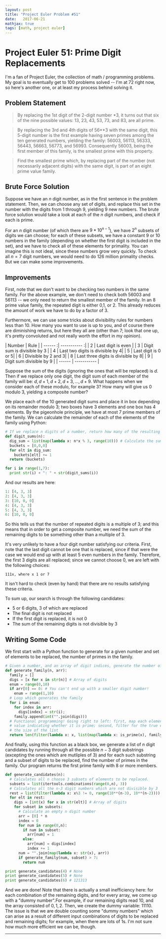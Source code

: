 ```yaml
---
layout: post
title: "Project Euler Problem #51"
date:   2017-06-21
mathjax: true
tags: [math, project euler]
---
```


# Project Euler 51: Prime Digit Replacements

I'm a fan of Project Euler, the collection of math / programming problems. My goal is to eventually get to 100 problems solved -- I'm at 72 right now, so here's another one, or at least my process behind solving it.

## Problem Statement

>By replacing the 1st digit of the 2-digit number *3, it turns out that six of the nine possible values: 13, 23, 43, 53, 73, and 83, are all prime.

>By replacing the 3rd and 4th digits of 56**3 with the same digit, this 5-digit number is the first example having seven primes among the ten generated numbers, yielding the family: 56003, 56113, 56333, 56443, 56663, 56773, and 56993. Consequently 56003, being the first member of this family, is the smallest prime with this property.

>Find the smallest prime which, by replacing part of the number (not necessarily adjacent digits) with the same digit, is part of an eight prime value family.

## Brute Force Solution

Suppose we have an $n$ digit number, as in the first sentence in the problem statement. Then, we can choose any set of digits, and replace this set in the number with the digits from $1$ through $9$, yielding $9$ new numbers. The brute force solution would take a look at each of the $n$ digit numbers, and check if each is prime.

For an $n$ digit number (of which there are $9*10^{n-1}$), we have $2^{n}$ subsets of digits we can choose; for each of these subsets, we have a constant $9$ or $10$ numbers in the family (depending on  whether the first digit is included in the set), and we have to check all of these elements for primality. You can imagine this is not ideal, since these numbers grow very quickly. To check all $n=7$ digit numbers, we would need to do $126$ million primality checks. But we can make some improvements.

## Improvements

First, note that we don't want to be checking two numbers in the same family. For the above example, we don't need to check both $56003$ and $56113$ -- we only need to return the smallest member of the family. In an $8$ prime value family, the repeated digit is either $0$,$1$, or $2$. This already reduces the amount of work we have to do by a factor of 3.

Furthermore, we can use some tricks about divisibility rules for numbers less than $10$. How many you want to use is up to you, and of course there are diminishing returns, but here they all are (other than $7$; look that one up, it's pretty convoluted and not really worth the effort in my opinion).

| Number | Rule |
| ------ :| ----------- :|
| $2$   | Last digit is even |
| $3$   | Digit sum is divisible by $3$ |
| $4$    | Last two digits is divisible by $4$|
| $5$    | Last digit is $0$ or $5$|
| $6$    | Divisible by $2$ and $3$|
| $8$    | Last three digits is divisible by $8$|
| $9$    | Digit sum divisible by $9$ |
| ------ | ----------- |


Suppose the sum of the digits (ignoring the ones that will be replaced) is $d$. Then if we replace only one digit, the digit sum of each member of the family will be: $d, d+1, d+2, d+3, ..., d+9$. What happens when we consider each of these modulo, for example $3$? How many will give us $0$ modulo $3$, yielding a composite number?

We place each of the $10$ generated digit sums and place it in box depending on its remainder modulo $3$; two boxes have $3$ elements and one box has $4$ elements. By the pigeonhole principle, we have at most $7$ prime members of the family. We can calculate the remainder of each of the elements of the family using Python:

```python
# If we replace n digits of a number, return how many of the resulting 10 digit sums is 0 modulo 3?
def digit_sums(n):
  dig_sum = list(map(lambda x: n*x % 3, range(10))) # Calculate the sum of n copies of each digit, mod 3
  buckets = [0,0,0]
  for elt in dig_sum:
    buckets[elt] += 1
  return (buckets)

for i in range(1,7):
  print str(i) + ": " + str(digit_sums(i))
```
And our results are here:

```python
1: [4, 3, 3]
2: [4, 3, 3]
3: [10, 0, 0]
4: [4, 3, 3]
5: [4, 3, 3]
6: [10, 0, 0]
```

So this tells us that the number of repeated digits is a multiple of 3; and this means that in order to get a composite number, we need the sum of the remaining digits to be something other than a multiple of 3.

It's very unlikely to have a four digit number satisfying our criteria. First, note that the last digit cannot be one that is replaced, since if that were the case we would end up with at least $5$ even numbers in the family. Therefore, the first $3$ digits are all replaced; since we cannot choose $0$, we are left with the following choices:

```
111x, where x 1 or 7
```
It isn't hard to check (even by hand) that there are no results satisfying these criteria.

To sum up, our search is through the following candidates:
* $5$ or $6$ digits, $3$ of which are replaced
* The final digit is not replaced
* If the first digit is replaced, it is not 0
* The sum of the remaining digits is not divisible by 3

## Writing Some Code

We first start with a Python function to generate for a given number and set of elements to be replaced, the number of primes in the family.

```python
# Given a number, and an array of digit indices, generate the number of primes in its family.
def generate_family(n, arr):
  family = []
  digs = [x for x in str(n)] # Array of digits
  enum = range(0,10)
  if arr[0] == 0: # You can't end up with a smaller digit number!
    enum = range(1,10)
  # Loop which generates the family
  for i in enum:
    for index in arr:
      digs[index] = str(i);
    family.append(int("".join(digs)))
  # Functional programming! Going right to left: first, map each element to a boolean
  # value indicating whether it is prime; second, filter for the true elements; last, count
  # the size of the list
  return len(filter(lambda x: x, list(map(lambda x: is_prime(x), family))))
```

And finally, using this function as a black box, we generate a list of $n$ digit candidates by running through all the possible $n-3$ digit substrings (excepting the ones which are mutliples of $3$) and for each such substring and a subset of digits to be replaced, find the number of primes in the family. Our program returns the first prime family with 8 or more members.

```python
def generate_candidates(n):
  # Calculates all n choose 3 subsets of elements to be replaced.
  subsets = list(itertools.combinations(range(0,n), 3))
  # Calculates all the n-3 digit numbers which are not divisible by 3
  rest = list(filter(lambda x: x%3 != 0, range(10**(n-3), 10**(n-2))))
  for elt in rest:
    digs = [int(x) for x in str(elt)] # Array of digits
    for subset in subsets:
      # Calculate an empty n digit number
      arr = [0] * n
      index = 0
      for num in range(0,n):
        if num in subset:
          arr[num] = 1
        else:
          arr[num] = digs[index]
          index += 1
      num = "".join(map(lambda x: str(x), arr))
      if generate_family(num, subset) > 7:
        return num

print generate_candidates(4) # None
print generate_candidates(5) # None
print generate_candidates(6) # 121313
```

And we are done! Note that there is actually a small inefficiency here: for each combination of the remaining digits, and for every array, we come up with a "dummy number".For example, if our remaining digits read $10$, and the array consisted of ${0,1,2}$. Then, we create the dummy variable: $11110$. The issue is that we are double counting some "dummy numbers" which can arise as a result of different input combinations of digits to be replaced and remaining digits; for example, when there are lots of 1s. I'm not sure how much more efficient we can be, though.

---